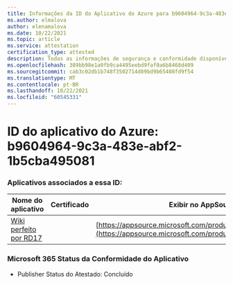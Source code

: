 ```yaml
---
title: Informações da ID do Aplicativo do Azure para b9604964-9c3a-483e-abf2-1b5cba495081
ms.author: elmalova
author: elenamalova
ms.date: 10/22/2021
ms.topic: article
ms.service: attestation
certification_type: attested
description: Todas as informações de segurança e conformidade disponíveis para b9604964-9c3a-483e-abf2-1b5cba495081.
ms.openlocfilehash: 389bb98e1a0fb9ca4495eebd9faf0a6b8468d409
ms.sourcegitcommit: cab3c02db1b748f3502714d89bd9b65408fd9f54
ms.translationtype: MT
ms.contentlocale: pt-BR
ms.lasthandoff: 10/22/2021
ms.locfileid: "60545331"
---
```

# <a name="azure-app-id-b9604964-9c3a-483e-abf2-1b5cba495081"></a>ID do aplicativo do Azure: b9604964-9c3a-483e-abf2-1b5cba495081


### <a name="apps-associated-with-this-id"></a>Aplicativos associados a essa ID:
| **Nome do aplicativo** | **Certificado** | **Exibir no AppSource** |
|--------------|---------------|-----------------------|
| [Wiki perfeito por RD17](https://docs.microsoft.com/microsoft-365-app-certification/forward/WA200001679) |  | [https://appsource.microsoft.com/product/office/WA200001679](https://appsource.microsoft.com/product/office/WA200001679) |

### <a name="microsoft-365-app-compliance-status"></a>Microsoft 365 Status da Conformidade do Aplicativo
- Publisher Status do Atestado: Concluído
